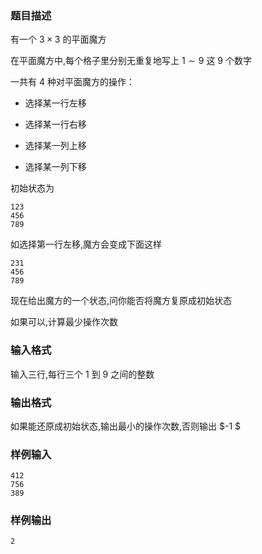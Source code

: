 ### 题目描述
有一个 $3 \times 3$ 的平面魔方

在平面魔方中,每个格子里分别无重复地写上 $1 \sim 9$ 这 $9$ 个数字

一共有 $4$ 种对平面魔方的操作：

+ 选择某一行左移

+ 选择某一行右移

+ 选择某一列上移

+ 选择某一列下移

初始状态为

```
123
456
789
```

如选择第一行左移,魔方会变成下面这样

```
231
456
789
```
现在给出魔方的一个状态,问你能否将魔方复原成初始状态

如果可以,计算最少操作次数

### 输入格式
输入三行,每行三个 $1$ 到 $9$ 之间的整数
### 输出格式
如果能还原成初始状态,输出最小的操作次数,否则输出  $-1 $
### 样例输入
```
412
756
389
```
### 样例输出
```
2
```